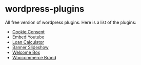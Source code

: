 # wordpress-plugins
All free version of wordpress plugins. Here is a list of the plugins:


<ul dir="auto">
<li><a href="https://github.com/walexconcepts/wordpress-cookieconsent-plugin">Cookie Consent</a></li>
<li><a href="https://github.com/walexconcepts/wordpress-embed-youtube">Embed Youtube</a></li>
<li><a href="https://github.com/walexconcepts/wordpress-loan-calculator">Loan Calculator</a></li>
<li><a href="https://github.com/walexconcepts/wordpress-banner-slideshow">Banner Slideshow</a></li>
<li><a href="https://github.com/walexconcepts/wordpress-welcome-box">Welcome Box</a></li>
<li><a href="https://github.com/walexconcepts/wordpress-woocommerce-brand">Woocommerce Brand</a></li>
</ul>




